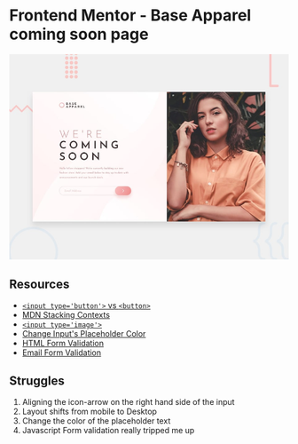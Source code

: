 # Frontend Mentor - Base Apparel coming soon page

![](./design/desktop-preview.jpg)

## Resources
- [`<input type='button'>` vs `<button>`](https://stackoverflow.com/questions/7117639input-type-submit-vs-button-tag-are-they-interchangeable)
- [MDN Stacking Contexts](https://developer.mozilla.org/en-US/docs/Web/CSS/CSS_Positioning/Understanding_z_index/The_stacking_context)
- [`<input type='image'>`](https://stackoverflow.com/questions/8683528/embed-image-in-a-button-element)
- [Change Input's Placeholder Color](https://www.w3schools.com/howto/howto_css_placeholder.asp)
- [HTML Form Validation](https://www.youtube.com/watch?v=s2ThIxm7FyA)
- [Email Form Validation](https://www.youtube.com/watch?v=ndNPg8-5jgI)

## Struggles
1. Aligning the icon-arrow on the right hand side of the input
2. Layout shifts from mobile to Desktop
3. Change the color of the placeholder text
4. Javascript Form validation really tripped me up 